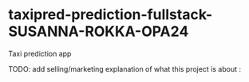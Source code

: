 # taxipred-prediction-fullstack-SUSANNA-ROKKA-OPA24

Taxi prediction app

TODO: add selling/marketing explanation of what this project is about :
